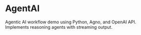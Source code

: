 # AgentAI
Agentic AI workflow demo using Python, Agno, and OpenAI API. Implements reasoning agents with streaming output.

